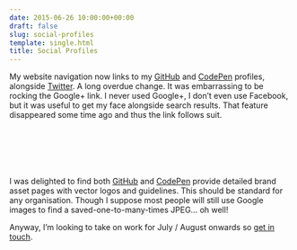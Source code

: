 ```yaml
---
date: 2015-06-26 10:00:00+00:00
draft: false
slug: social-profiles
template: single.html
title: Social Profiles
---
```


My website navigation now links to my [GitHub](https://github.com/dbushell/) and [CodePen](http://codepen.io/dbushell/) profiles, alongside [Twitter](http://twitter.com/dbushell/). A long overdue change. It was embarrassing to be rocking the Google+ link. I never used Google+, I don’t even use Facebook, but it was useful to get my face alongside search results. That feature disappeared some time ago and thus the link follows suit.

<p class="post__image">
    <svg style="display:inline-block;width:70px;height:70px;" role="image"><use xlink:href="#svg--github"></use></svg>
    <svg style="display:inline-block;width:70px;height:70px;" role="image"><use xlink:href="#svg--codepen"></use></svg>
</p>

I was delighted to find both [GitHub](https://github.com/logos) and [CodePen](http://blog.codepen.io/documentation/brand-assets/logos/) provide detailed brand asset pages with vector logos and guidelines. This should be standard for any organisation. Though I suppose most people will still use Google images to find a saved-one-to-many-times JPEG… oh well!

Anyway, I’m looking to take on work for July / August onwards so [get in touch](/contact/).
